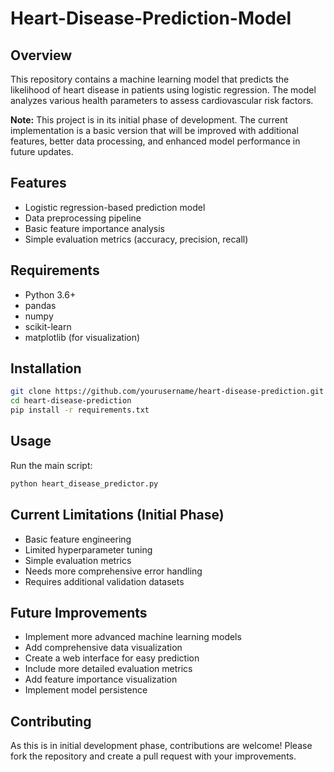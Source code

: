 # Heart-Disease-Prediction-Model
## Overview

This repository contains a machine learning model that predicts the likelihood of heart disease in patients using logistic regression. The model analyzes various health parameters to assess cardiovascular risk factors.

**Note:** This project is in its initial phase of development. The current implementation is a basic version that will be improved with additional features, better data processing, and enhanced model performance in future updates.

## Features

- Logistic regression-based prediction model  
- Data preprocessing pipeline  
- Basic feature importance analysis  
- Simple evaluation metrics (accuracy, precision, recall)  

## Requirements

- Python 3.6+  
- pandas  
- numpy  
- scikit-learn  
- matplotlib (for visualization)  

## Installation

```bash
git clone https://github.com/yourusername/heart-disease-prediction.git
cd heart-disease-prediction
pip install -r requirements.txt
```
## Usage
Run the main script:
```bash
python heart_disease_predictor.py
```
## Current Limitations (Initial Phase)

- Basic feature engineering
- Limited hyperparameter tuning
- Simple evaluation metrics
- Needs more comprehensive error handling
- Requires additional validation datasets

## Future Improvements
- Implement more advanced machine learning models
- Add comprehensive data visualization
- Create a web interface for easy prediction
- Include more detailed evaluation metrics
- Add feature importance visualization
- Implement model persistence

## Contributing 
As this is in initial development phase, contributions are welcome! Please fork the repository and create a pull request with your improvements.

